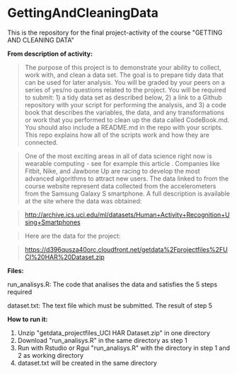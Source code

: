 # GettingAndCleaningData

This is the repository for the final project-activity of the course "GETTING AND CLEANING DATA" 

<b> From description of activity:  </b>

>The purpose of this project is to demonstrate your ability to collect, work with, and clean a data set. The goal is to prepare tidy data that can be used for later analysis. You will be graded by your peers on a series of yes/no questions related to the project. You will be required to submit: 1) a tidy data set as described below, 2) a link to a Github repository with your script for performing the analysis, and 3) a code book that describes the variables, the data, and any transformations or work that you performed to clean up the data called CodeBook.md. You should also include a README.md in the repo with your scripts. This repo explains how all of the scripts work and how they are connected.

>One of the most exciting areas in all of data science right now is wearable computing - see for example this article . Companies like Fitbit, Nike, and Jawbone Up are racing to develop the most advanced algorithms to attract new users. The data linked to from the course website represent data collected from the accelerometers from the Samsung Galaxy S smartphone. A full description is available at the site where the data was obtained:

>http://archive.ics.uci.edu/ml/datasets/Human+Activity+Recognition+Using+Smartphones

>Here are the data for the project:

>https://d396qusza40orc.cloudfront.net/getdata%2Fprojectfiles%2FUCI%20HAR%20Dataset.zip

<b> Files: </b>

run_analisys.R: The code that analises the data and satisfies the 5 steps required

dataset.txt: The text file which must be submitted. The result of step 5

<b> How to run it: </b>

1. Unzip "getdata_projectfiles_UCI HAR Dataset.zip" in one directory
2. Download "run_analisys.R" in the same directory as step 1
3. Run with Rstudio or Rgui "run_analisys.R" with the directory in step 1 and 2 as working directory
4. dataset.txt will be created in the same directory
